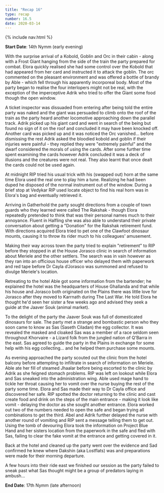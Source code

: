 ```yaml
---
title: "Recap 16"
type: recap
number: 16.5
date: 2020-03-14
---
```


{% include nav.html %}

**Start Date**: 14th Nymm (early evening)

With the surprise arrival of a Kobold, Goblin and Orc in their cabin - along with a Frost Giant hanging from the side of the train the party prepared for combat. Elora quickly realised she had some control over the Kobold that had appeared from her card and instructed it to attack the goblin. The orc commented on the pleasant environment and was offered a bottle of brandy by Able - which fell through his apparently incorporeal body. Most of the party began to realise the four interlopers might not be real, with the exception of the imperceptive Adrik who tried to offer the Giant some food though the open window.

A ticket inspector was dissuaded from entering after being told the entire party was naked and the giant was persuaded to climb onto the roof of the train as the party heard another locomotive approaching down the parallel track. Adrik picked up his giant card and went in search of the being but found no sign of it on the roof and concluded it may have been knocked off. Another card was picked up and it was noticed the Orc vanished… before dismissing the rest Adrik asked the bloodied kobold and goblin if their injuries were painful - they replied they were "extremely painful" and the dwarf considered the morals of using the cards.	After some further time spent examining the cards however Adrik concluded it was a deck of illusions and the creatures were not real. They also learnt that once dealt the cards could not be used again.

At midnight RIP tried his usual trick with his (swapped out) horn at the same time Elora used the real one to play him a tune. Realizing he had been duped he disposed of the normal instrument out of the window. During a brief stop at Vedykar RIP used locate object to find his real horn was in Elora's bag and eventually retrieved it.

Arriving in Gatherhold the party sought directions from a couple of town guards who they learned were called The Rakshak - though Elora repeatedly pretended to think that was their personal names much to their annoyance. Fluent in Halfling she was also able to understand their private conversation about getting a "Donation" for the Rakshak retirement fund. With directions acquired Elora tried to pet one of the Clawfoot dinosaur mounts, causing it to throw its rider much to his colleagues' amusement.

Making their way across town the party tried to explain "retirement" to RIP before they stopped in at the House Jorasco clinic in search of information about Meriele and the other settlers. The search was in vain however as they ran into an officious house officer who delayed them with paperwork and red tape before Dr Cayla d'Jorasco was summoned and refused to divulge Meriele's location.

Retreating to the hotel Able got some information from the bartender; he explained the hotel was the headquarters of House Ghallanda and that while his house and Jorasco both originated on the Plains there was little love for Jorasco after they moved to Karrnath during The Last War. He told Elora he thought he'd seen her sister a few weeks ago and advised they seek a guide at the Jaaver Souk (animal market).

To the delight of the party the Jaaver Souk was full of domesticated dinosaurs for sale. The party met a strange and bombastic person who they soon came to know as Sas (Saseth Ciladan) the egg collector. It was revealed the masked and cloaked Sas was a member of a race seldom seen throughout Khorvaire - a Lizard folk from the jungled nation of Q'Barra in the east. Sas agreed to guide the party in the Plains in exchange for some help with his egg collecting… and he helped them purchase some mounts.

As evening approached the party scouted out the clinic from the hotel balcony before attempting to infiltrate in search of information on Meriele. Able ate her fill of steamed Jhaalar before being escorted to the clinic by Adrik as she feigned stomach problems. RIP was left on lookout while Elora and Sas sneaked into the administration wing. Able used mage hand to tickle her throat causing her to vomit over the nurse buying the rest of the party some time. Elora and Sas made their way to Dr Cayla office and discovered her safe. RIP spotted the doctor returning to the clinic and cast create food and drink on the steps of the main entrance - making it look like vomit - delaying the doctor as she sought another entrance. Elora worked out two of the numbers needed to open the safe and began trying all combinations to get the third. Abel and Adrik further delayed the nurse with another round of vomiting and RIP sent a message telling them to get out. Using the tomb of devouring Elora took the information on Project Blue Hand and her sisters location from the paperwork in the safe and fled with Sas, failing to clear the fake vomit at the entrance and getting covered in it.

Back at the hotel and cleaned up the party went over the evidence and Sad confirmed he knew where Dakshin (aka Lostflats) was and preparations were made for their morning departure.

A few hours into their ride east we finished our session as the party failed to sneak past what Sas thought might be a group of predators laying in ambush…

**End Date**: 17th Nymm (late afternoon)